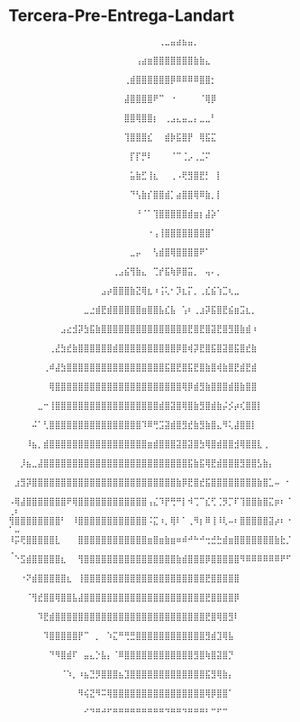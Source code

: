 # Tercera-Pre-Entrega-Landart
⠀⠀⠀⠀⠀⠀⠀⠀⠀⠀⠀⠀⠀⠀⠀⠀⠀⠀⠀⠀⠀⠀⠀⠀⠀⠀⢀⣀⣤⣴⣦⣤⡀⠀⠀⠀⠀⠀⠀⠀⠀⠀⠀⠀⠀⠀⠀⠀⠀⠀⠀
⠀⠀⠀⠀⠀⠀⠀⠀⠀⠀⠀⠀⠀⠀⠀⠀⠀⠀⠀⠀⠀⠀⢠⣴⣶⣿⣿⣿⣿⣿⣿⣿⣷⣷⣄⠀⠀⠀⠀⠀⠀⠀⠀⠀⠀⠀⠀⠀⠀⠀⠀
⠀⠀⠀⠀⠀⠀⠀⠀⠀⠀⠀⠀⠀⠀⠀⠀⠀⠀⠀⠀⢀⣾⣿⣿⣿⣿⣿⣿⡿⠿⠿⠿⠿⣿⣿⡂⠀⠀⠀⠀⠀⠀⠀⠀⠀⠀⠀⠀⠀⠀⠀
⠀⠀⠀⠀⠀⠀⠀⠀⠀⠀⠀⠀⠀⠀⠀⠀⠀⠀⠀⠀⣼⣿⣿⣿⣿⠟⠉⠀⠐⠀⠀⠀⠀⠈⢿⡿⠀⠀⠀⠀⠀⠀⠀⠀⠀⠀⠀⠀⠀⠀⠀
⠀⠀⠀⠀⠀⠀⠀⠀⠀⠀⠀⠀⠀⠀⠀⠀⠀⠀⠀⠀⣿⣿⢿⣿⣿⡆⠀⢀⣠⣄⣤⣀⡄⣀⣀⠃⠀⠀⠀⠀⠀⠀⠀⠀⠀⠀⠀⠀⠀⠀⠀
⠀⠀⠀⠀⠀⠀⠀⠀⠀⠀⠀⠀⠀⠀⠀⠀⠀⠀⠀⠀⢹⣿⣿⣿⣎⠀⠀⣾⡷⣯⣿⡟⠀⢿⣯⣍⠀⠀⠀⠀⠀⠀⠀⠀⠀⠀⠀⠀⠀⠀⠀
⠀⠀⠀⠀⠀⠀⠀⠀⠀⠀⠀⠀⠀⠀⠀⠀⠀⠀⠀⠀⠀⡏⡏⡛⠇⠀⠀⠀⠈⠉⢈⡠⢀⣈⠍⠀⠀⠀⠀⠀⠀⠀⠀⠀⠀⠀⠀⠀⠀⠀⠀
⠀⠀⠀⠀⠀⠀⠀⠀⠀⠀⠀⠀⠀⠀⠀⠀⠀⠀⠀⠀⠀⣥⣷⣋⢸⣆⠀⠀⢀⠠⢟⣻⣿⣟⡃⠀⡇⠀⠀⠀⠀⠀⠀⠀⠀⠀⠀⠀⠀⠀⠀
⠀⠀⠀⠀⠀⠀⠀⠀⠀⠀⠀⠀⠀⠀⠀⠀⠀⠀⠀⠀⠀⠙⢣⣷⡎⣿⣿⣾⡁⣴⣿⣿⢿⠿⣷⡀⡇⠀⠀⠀⠀⠀⠀⠀⠀⠀⠀⠀⠀⠀⠀
⠀⠀⠀⠀⠀⠀⠀⠀⠀⠀⠀⠀⠀⠀⠀⠀⠀⠀⠀⠀⠀⠀⠘⠈⠁⢹⣿⣿⣿⣿⣿⣾⣶⡆⣼⡵⠁⠀⠀⠀⠀⠀⠀⠀⠀⠀⠀⠀⠀⠀⠀
⠀⠀⠀⠀⠀⠀⠀⠀⠀⠀⠀⠀⠀⠀⠀⠀⠀⠀⠀⠀⠀⠀⠀⠀⠐⢠⢸⣿⣿⣿⣿⣿⣿⣿⣿⠁⠀⠀⠀⠀⠀⠀⠀⠀⠀⠀⠀⠀⠀⠀⠀
⠀⠀⠀⠀⠀⠀⠀⠀⠀⠀⠀⠀⠀⠀⠀⠀⠀⠀⠀⠀⠀⣀⡤⠀⠀⢣⣾⣿⢿⣿⣿⣿⣿⠟⠁⠀⠀⠀⠀⠀⠀⠀⠀⠀⠀⠀⠀⠀⠀⠀⠀
⠀⠀⠀⠀⠀⠀⠀⠀⠀⠀⠀⠀⠀⠀⠀⠀⠀⠀⢀⣠⣮⢻⣷⣄⠀⢉⡞⣯⢷⡿⣿⣭⡀⠀⢤⠄⡀⠀⠀⠀⠀⠀⠀⠀⠀⠀⠀⠀⠀⠀⠀
⠀⠀⠀⠀⠀⠀⠀⠀⠀⠀⠀⠀⠀⠀⠀⠀⣠⡴⣿⣿⣿⣷⣝⢿⣆⠰⢨⢅⠂⡹⣆⡍⡀⢀⣎⣮⢱⣉⢆⣀⠀⠀⠀⠀⠀⠀⠀⠀⠀⠀⠀
⠀⠀⠀⠀⠀⠀⠀⠀⠀⠀⠀⠀⠀⣀⣐⣾⣟⣾⣿⣿⣿⣿⣿⣶⣿⣿⣧⣎⣧⠀⢡⠆⢀⣰⡽⣯⣿⣟⣮⣶⣩⣆⡀⠀⠀⠀⠀⠀⠀⠀⠀
⠀⠀⠀⠀⠀⠀⠀⠀⠀⣠⣔⣺⡽⣳⣯⣷⣿⣿⣿⣿⣿⣿⣿⣿⣿⣿⣿⣿⣿⣿⣿⣟⣿⣟⣿⣽⣟⣿⣻⣿⣷⣾⠰⠀⠀⠀⠀⠀⠀⠀⠀
⠀⠀⠀⠀⠀⠀⠀⢀⣜⣳⣞⣷⣿⣿⣿⣿⣿⣿⣾⣿⣿⣿⣿⣿⣿⣿⣿⣿⣿⡿⣿⢾⡽⣟⣿⣯⣿⣽⣿⣯⣿⣞⣷⠀⠀⠀⠀⠀⠀⠀⠀
⠀⠀⠀⠀⠀⠀⢀⠾⣼⣳⣿⣿⣿⣿⣿⣿⣿⣿⣿⣿⣿⣿⣿⣿⣿⣿⣿⣯⣿⣟⣿⣯⣟⣿⣷⣿⢾⣷⣿⣟⣾⣟⣾⠀⠀⠀⠀⠀⠀⠀⠀
⠀⠀⠀⠀⠀⠀⠀⢿⣿⣿⣿⣿⣿⣿⣿⣿⣿⣿⣿⣿⣿⣿⣿⣿⣿⣿⣿⣿⣿⣿⢿⡿⣾⣻⣷⣿⣿⣿⣾⣿⣷⣿⣿⠀⠀⠀⠀⠀⠀⠀⠀
⠀⠀⠀⠀⠀⣀⠒⢸⣿⣿⣿⣿⣿⣿⣿⣿⣿⣿⣿⣿⣿⣿⣿⣿⣿⣿⣾⣿⣽⣿⢿⣿⣷⣻⣿⣾⣷⡬⡪⡴⢎⣿⣿⡇⠀⠀⠀⠀⠀⠀⠀
⠀⠀⠀⠀⠬⠁⢃⣿⣿⣿⣿⣿⣿⣿⣿⣿⣿⣿⣿⣿⣿⣿⣿⠹⠿⢛⣩⣽⣾⣿⣻⣞⣷⣻⣷⣿⣄⠻⢅⣼⣿⣿⡇⠀⠀⠀⠀⠀⠀⠀
⠀⠀⠀⠸⣦⡀⣾⣿⣿⣿⣿⣿⣿⣿⣿⣿⣿⣿⣿⣿⣿⣿⣿⣿⣶⣾⣿⣿⣿⣽⣿⣽⣿⣳⢿⣿⣾⣿⣿⣺⢿⣿⣿⣇⢀⠀⠀⠀⠀⠀⠀
⠀⠀⡸⣦⣀⣼⣿⣿⣿⣿⣿⣿⣿⣿⣿⣿⣿⣿⣿⣿⣿⣿⣿⣿⣿⣿⣿⣿⣿⣿⣿⣯⣷⣯⢿⣟⣾⣿⣿⣿⣻⣿⣿⣣⣷⡄⠀⠀⠀⠀⠀
⠀⣰⣻⡽⣿⣿⣿⣿⣿⣿⣿⣿⣿⣿⣿⣿⣿⣿⣿⣿⣿⣿⣿⣿⣿⣿⣿⣿⣿⣷⡿⣟⣿⣞⣯⣿⣿⣿⣿⣿⣿⣿⣿⣷⣿⣁⠤⠀⠂⠀⠀
⠠⢿⣼⣿⣿⣿⣿⣿⣿⣿⠟⢿⣿⣿⣿⣿⣿⣿⣿⣿⣿⣿⣿⣿⢠⣌⠹⡟⢛⠛⡇⠺⢉⠉⣎⢋⢈⡻⡉⠏⢹⣿⣿⣷⣿⣍⡶⠆⠈⢀⠆
⢻⣿⣿⣿⣿⣿⣿⣿⣿⠃⠀⠸⣿⣿⣿⣿⣿⣿⣿⣿⣿⣿⣿⣿⠨⣍⠰⡀⢿⠇⠁⢀⠻⡆⠿⢸⠸⢇⠤⠆⣿⣿⣿⣿⣿⣽⡴⠆⠐⠁⠤
⠸⡭⢟⣿⣿⣿⣿⣿⣇⠀⠀⠀⣿⣿⣿⣿⣿⣿⣿⣿⣿⣿⣿⣿⣶⣿⣶⣷⣶⠶⠾⠚⠓⠚⢒⣚⣓⣾⣶⣿⣿⣿⣿⣿⣿⣿⣷⣗⡈⢀⠀
⠀⠑⣫⣾⣿⣿⣿⣿⣿⣆⠀⠀⢻⣿⣿⣿⣿⣿⣿⣿⣿⣿⣿⣿⣿⣿⣿⣿⣿⣷⣾⣿⣿⣿⡿⣿⣿⣿⣿⣿⠻⠿⠿⠿⠿⠿⠿⠟⠋⠀⠀
⠀⠀⠐⠝⣾⣿⣿⣿⣿⣿⣆⠀⢸⣿⣿⣿⣿⣿⣿⣿⣿⣿⣿⣿⣿⣿⣿⣿⣿⣿⣿⣿⣿⣿⣟⣿⣿⣿⣿⣿⠀⠀⠀⠀⠀⠀⠀⠀⠀⠀⠀
⠀⠀⠀⠈⢻⣞⣿⣿⢿⣿⣿⣧⣼⣿⣿⣿⣿⣿⣿⣿⣿⣿⣿⣿⣿⣿⣿⣿⣿⣿⣿⣿⣿⣿⣟⣿⣿⣿⣿⡿⠀⠀⠀⠀⠀⠀⠀⠀⠀⠀⠀
⠀⠀⠀⠀⠀⠹⣟⣾⣿⣿⣿⣿⣿⣿⣿⣿⣿⣿⣿⣿⣿⣿⣿⣿⣿⣿⣿⣿⣿⣿⣿⣿⣿⣿⣟⣿⢿⣿⣻⠇⠀⠀⠀⠀⠀⠀⠀⠀⠀⠀⠀
⠀⠀⠀⠀⠀⠀⠹⣿⣿⣿⣿⣿⡟⠉⠀⡀⠀⠱⣍⠛⢛⣛⣿⣿⣿⣿⣿⣿⣿⣿⣿⣿⣿⣿⣻⣾⣹⢿⣧⠀⠀⠀⠀⠀⠀⠀⠀⠀⠀⠀⠀
⠀⠀⠀⠀⠀⠀⠀⠙⠻⣿⣾⠏⠀⣤⣄⡑⣧⡄⠈⠿⣿⣿⣿⣿⣿⣿⣿⣿⣿⣿⣿⣿⣻⣿⢷⣿⣽⣿⡙⠀⠀⠀⠀⠀⠀⠀⠀⠀⠀⠀⠀
⠀⠀⠀⠀⠀⠀⠀⠀⠀⠈⠱⡀⠰⣦⣙⡻⣿⣿⣿⣦⣹⣿⣿⣿⣿⣿⣿⣿⣿⣿⣿⣿⣿⣿⣯⣻⢿⣷⡄⠀⠀⠀⠀⠀⠀⠀⠀⠀⠀⠀⠀
⠀⠀⠀⠀⠀⠀⠀⠀⠀⠀⠀⠀⠻⢮⣝⠻⠭⢿⣿⣿⣿⣿⣿⣿⣿⣿⣿⣿⣿⣿⣿⣿⣿⣿⢿⡿⣿⣿⠁⠀⠀⠀⠀⠀⠀⠀⠀⠀⠀⠀⠀
⠀⠀⠀⠀⠀⠀⠀⠀⠀⠀⠀⠀⠀⠊⠙⠛⠚⠋⠛⠛⠛⠛⠛⠛⠛⠛⠛⠙⠛⠛⠙⠛⠛⠛⠃⠉⠋⠉⠀⠀⠀⠀⠀⠀⠀⠀⠀⠀⠀⠀⠀
